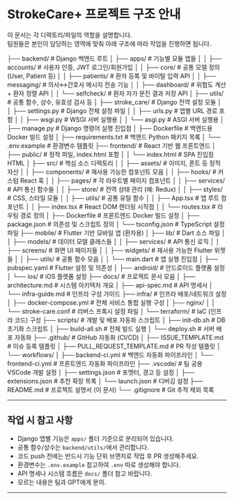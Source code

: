 # StrokeCare+ 프로젝트 구조 안내

이 문서는 각 디렉토리/파일의 역할을 설명합니다.  
팀원들은 본인이 담당하는 영역에 맞춰 아래 구조에 따라 작업을 진행하면 됩니다.

├── backend/                         # Django 백엔드 루트
│   ├── apps/                        # 기능별 모듈 앱들
│   │   ├── accounts/                # 사용자 인증, JWT 로그인/회원가입
│   │   ├── core/                    # 공통 모델 정의 (User, Patient 등)
│   │   ├── patients/                # 환자 등록 및 바이탈 입력 API
│   │   ├── messaging/               # 의사↔간호사 메시지 전송 기능
│   │   ├── dashboard/               # 위험도 계산 + 환자 정렬 API
│   │   └── selfcheck/               # 환자 자가 문진 결과 저장 API
│   ├── utils/                       # 공통 함수, 상수, 유효성 검사 등
│   ├── stroke_care/                 # Django 전역 설정 모듈
│   │   ├── settings.py              # Django 전체 설정 파일
│   │   ├── urls.py                  # 앱별 URL 경로 포함
│   │   ├── wsgi.py                  # WSGI 서버 실행용
│   │   └── asgi.py                  # ASGI 서버 실행용
│   ├── manage.py                    # Django 명령어 실행 진입점
│   ├── Dockerfile                   # 백엔드용 Docker 빌드 설정
│   ├── requirements.txt             # 백엔드 Python 패키지 목록
│   └── .env.example                 # 환경변수 템플릿
├── frontend/                        # React 기반 웹 프론트엔드
│   ├── public/                      # 정적 파일, index.html 포함
│   │   └── index.html               # SPA 진입점 HTML
│   ├── src/                         # 핵심 소스 디렉토리
│   │   ├── assets/                  # 이미지, 폰트 등 정적 자산
│   │   ├── components/              # 재사용 가능한 컴포넌트 모음
│   │   ├── hooks/                   # 커스텀 React 훅
│   │   ├── pages/                   # 각 라우트별 페이지 컴포넌트
│   │   ├── services/                # API 통신 함수들
│   │   ├── store/                   # 전역 상태 관리 (예: Redux)
│   │   ├── styles/                  # CSS, 스타일 모듈
│   │   ├── utils/                   # 공통 유틸 함수
│   │   ├── App.tsx                  # 앱 루트 컴포넌트
│   │   ├── index.tsx                # React DOM 렌더링 시작점
│   │   └── routes.tsx               # 라우팅 경로 정의
│   ├── Dockerfile                   # 프론트엔드 Docker 빌드 설정
│   ├── package.json                 # 의존성 및 스크립트 정의
│   └── tsconfig.json                # TypeScript 설정 파일
├── mobile/                          # Flutter 기반 모바일 앱 (환자용)
│   ├── lib/                         # Dart 소스 파일
│   │   ├── models/                  # 데이터 모델 클래스들
│   │   ├── services/                # API 통신 로직
│   │   ├── screens/                 # 화면 UI 페이지들
│   │   ├── widgets/                 # 재사용 가능한 Flutter 위젯들
│   │   ├── utils/                   # 공통 함수 모음
│   │   └── main.dart                # 앱 실행 진입점
│   ├── pubspec.yaml                 # Flutter 설정 및 의존성
│   ├── android/                     # 안드로이드 플랫폼 설정
│   └── ios/                         # iOS 플랫폼 설정
├── docs/                            # 프로젝트 문서 모음
│   ├── architecture.md              # 시스템 아키텍처 개요
│   ├── api-spec.md                  # API 명세서
│   └── infra-guide.md               # 인프라 구성 가이드
├── infra/                           # 인프라 배포/네트워크 설정
│   ├── docker-compose.yml           # 전체 서비스 통합 실행 구성
│   ├── nginx/
│   │   └── stroke-care.conf         # 리버스 프록시 설정 파일
│   └── terraform/                   # IaC (인프라 코드) 구성
├── scripts/                         # 개발 및 배포 자동화 스크립트
│   ├── init-db.sh                   # DB 초기화 스크립트
│   ├── build-all.sh                 # 전체 빌드 실행
│   └── deploy.sh                    # 서버 배포 자동화
├── .github/                         # GitHub 자동화 (CI/CD)
│   ├── ISSUE_TEMPLATE.md            # 이슈 등록 템플릿
│   ├── PULL_REQUEST_TEMPLATE.md     # PR 작성 템플릿
│   └── workflows/
│       ├── backend-ci.yml           # 백엔드 자동화 파이프라인
│       └── frontend-ci.yml          # 프론트엔드 자동화 파이프라인
├── .vscode/                         # 팀 공용 VSCode 개발 설정
│   ├── settings.json                # 포맷터, 경고 등 설정
│   ├── extensions.json              # 추천 확장 목록
│   └── launch.json                  # 디버깅 설정
├── README.md                        # 프로젝트 설명서 (이 문서)
└── .gitignore                       # Git 추적 제외 목록

---

## 작업 시 참고 사항

- Django 앱별 기능은 `apps/` 폴더 기준으로 분리되어 있습니다.
- 공통 함수/상수는 `backend/utils/`에서 관리합니다.
- 코드 push 전에는 반드시 기능 단위 브랜치로 작업 후 PR 생성해주세요. 
- 환경변수는 `.env.example` 참고하여 `.env` 따로 생성해야 합니다. 
- API 명세나 시스템 흐름은 `docs/` 폴더 참고 바랍니다.
- 모르는 내용은 팀과 GPT에게 문의.
---